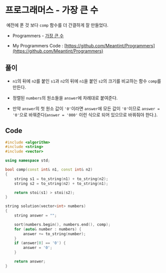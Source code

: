 # 프로그래머스 - 가장 큰 수

&nbsp;예전에 푼 것 보다 `comp` 함수를 더 간결하게 잘 만들었다.

- Programmers - [가장 큰 수](https://programmers.co.kr/learn/courses/30/lessons/42746)

- My Programmers Code : [https://github.com/Meantint/Programmers](https://github.com/Meantint/Programmers)

## 풀이

- `n1`의 뒤에 `n2`를 붙인 `s1`과 `n2`의 뒤에 `n1`을 붙인 `s2`의 크기를 비교하는 함수 `comp`를 만든다.

- 정렬된 `numbers`의 원소들을 `answer`에 차례대로 붙여준다.

- 만약 `answer`의 첫 원소 값이 `'0'`이라면 `answer`에 모든 값이 `'0'`이므로 `answer = '0'`으로 바꿔준다(`answer = '000'` 이런 식으로 되어 있으므로 바꿔줘야 한다.).

## Code

```cpp
#include <algorithm>
#include <string>
#include <vector>

using namespace std;

bool comp(const int& n1, const int& n2)
{
    string s1 = to_string(n1) + to_string(n2);
    string s2 = to_string(n2) + to_string(n1);

    return stoi(s1) > stoi(s2);
}

string solution(vector<int> numbers)
{
    string answer = "";

    sort(numbers.begin(), numbers.end(), comp);
    for (auto& number : numbers) {
        answer += to_string(number);
    }
    if (answer[0] == '0') {
        answer = '0';
    }

    return answer;
}
```
